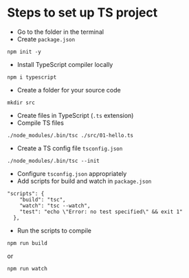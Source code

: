 # Steps to set up TS project
- Go to the folder in the terminal
- Create `package.json`
```
npm init -y
```
- Install TypeScript compiler locally
```
npm i typescript
```
- Create a folder for your source code
```
mkdir src
```
- Create files in TypeScript (`.ts` extension)
- Compile TS files
```
./node_modules/.bin/tsc ./src/01-hello.ts
```
- Create a TS config file ```tsconfig.json```
```
./node_modules/.bin/tsc --init
```
- Configure `tsconfig.json` appropriately
- Add scripts for build and watch in `package.json`
```
"scripts": {
    "build": "tsc",
    "watch": "tsc --watch",
    "test": "echo \"Error: no test specified\" && exit 1"
  },
```
- Run the scripts to compile
```
npm run build
```
or
```
npm run watch
```